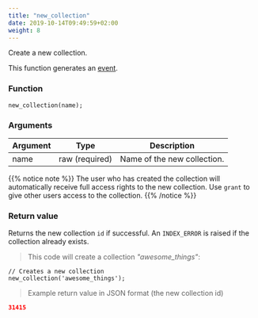 ```yaml
---
title: "new_collection"
date: 2019-10-14T09:49:59+02:00
weight: 8
---
```


Create a new collection.

This function generates an [event](../../events).

### Function
`new_collection(name);`

### Arguments
Argument | Type | Description
--------- | ----------- | -----------
name | raw (required) | Name of the new collection.

{{% notice note %}}
The user who has created the collection will automatically receive full
access rights to the new collection.
Use `grant` to give other users access to the collection.
{{% /notice %}}

### Return value
Returns the new collection `id` if successful. An `INDEX_ERROR` is raised
if the collection already exists.

> This code will create a collection *"awesome_things"*:

```thingsdb,should_pass,@t
// Creates a new collection
new_collection('awesome_things');
```

> Example return value in JSON format (the new collection id)

```json
31415
```
